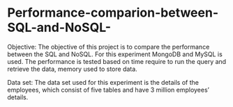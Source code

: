 # Performance-comparion-between-SQL-and-NoSQL-

Objective: The objective of this project is to compare the performance between the SQL and NoSQL. For this experiment MongoDB and MySQL is used. The performance is tested based on time require to run the query and retrieve the data, memory used to store data. 

Data set: The data set used for this experiment is the details of the employees, which consist of five tables and have 3 million employees’ details. 
